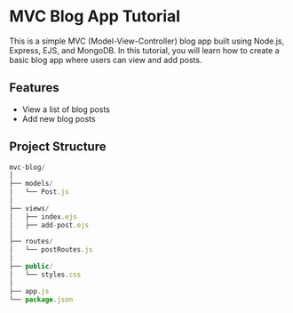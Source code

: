# MVC Blog App Tutorial
This is a simple MVC (Model-View-Controller) blog app built using Node.js, Express, EJS, and MongoDB. In this tutorial, you will learn how to create a basic blog app where users can view and add posts.

## Features
- View a list of blog posts
- Add new blog posts

## Project Structure
```javascript
mvc-blog/
│
├── models/
│   └── Post.js
│
├── views/
│   ├── index.ejs
│   ├── add-post.ejs
│
├── routes/
│   └── postRoutes.js
│
├── public/
│   └── styles.css
│
├── app.js
└── package.json
```
